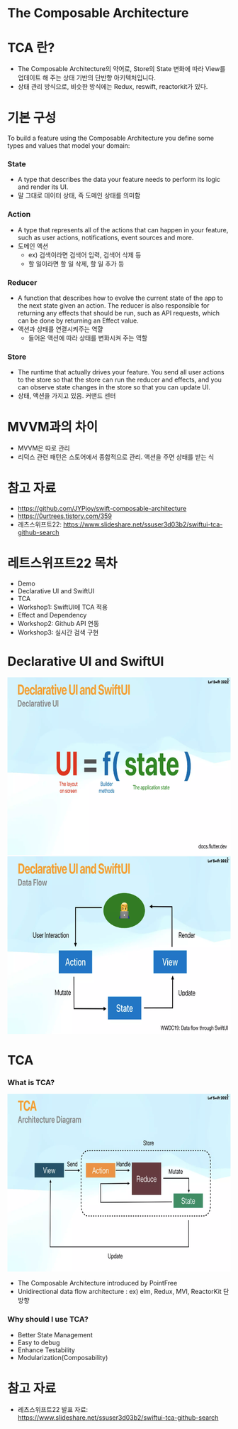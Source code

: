 # The Composable Architecture

# TCA 란?
- The Composable Architecture의 약어로, Store의 State 변화에 따라 View를 업데이트 해 주는 상태 기반의 단반향 아키텍처입니다.
- 상태 관리 방식으로, 비슷한 방식에는 Redux, reswift, reactorkit가 있다. 


# 기본 구성

To build a feature using the Composable Architecture you define some types and values that model your domain:

### State
- A type that describes the data your feature needs to perform its logic and render its UI.
- 말 그대로 데이터 상태, 즉 도메인 상태를 의미함
  
### Action
- A type that represents all of the actions that can happen in your feature, such as user actions, notifications, event sources and more.
- 도메인 액션
  * ex) 검색이라면 검색어 입력, 검색어 삭제 등
  * 할 일이라면 할 일 삭제, 할 일 추가 등
   
### Reducer 
- A function that describes how to evolve the current state of the app to the next state given an action. The reducer is also responsible for returning any effects that should be run, such as API requests, which can be done by returning an Effect value.
- 액션과 상태를 연결시켜주는 역햘
  * 들어온 액션에 따라 상태를 변화시켜 주는 역할


### Store
- The runtime that actually drives your feature. You send all user actions to the store so that the store can run the reducer and effects, and you can observe state changes in the store so that you can update UI.
- 상태, 액션을 가지고 있음. 커맨드 센터

# MVVM과의 차이
- MVVM은 따로 관리
- 리덕스 관련 패턴은 스토어에서 종합적으로 관리. 액션을 주면 상태를 받는 식

# 참고 자료
- https://github.com/JYPjoy/swift-composable-architecture
- https://0urtrees.tistory.com/359
- 레츠스위프트22: https://www.slideshare.net/ssuser3d03b2/swiftui-tca-github-search



# 레트스위프트22 목차
- Demo
- Declarative UI and SwiftUI
- TCA
- Workshop1: SwiftUI에 TCA 적용
- Effect and Dependency
- Workshop2: Github API 연동
- Workshop3: 실시간 검색 구현

# Declarative UI and SwiftUI
<img src = "./picture/DeclarativeUI.png"  width = "700" height = "400">
<br/>
<img src = "./picture/DataFlow.png"  width = "700" height = "400">

# TCA
### What is TCA?
<img src = "./picture/ArchitectureDiagram.png"  width = "700" height = "400">

- The Composable Architecture introduced by PointFree
- Unidirectional data flow architecture : ex) elm, Redux, MVI, ReactorKit 단방향


### Why should I use TCA?
- Better State Management
- Easy to debug
- Enhance Testability
- Modularization(Composability)



# 참고 자료
- 레츠스위프트22 발표 자료: https://www.slideshare.net/ssuser3d03b2/swiftui-tca-github-search
